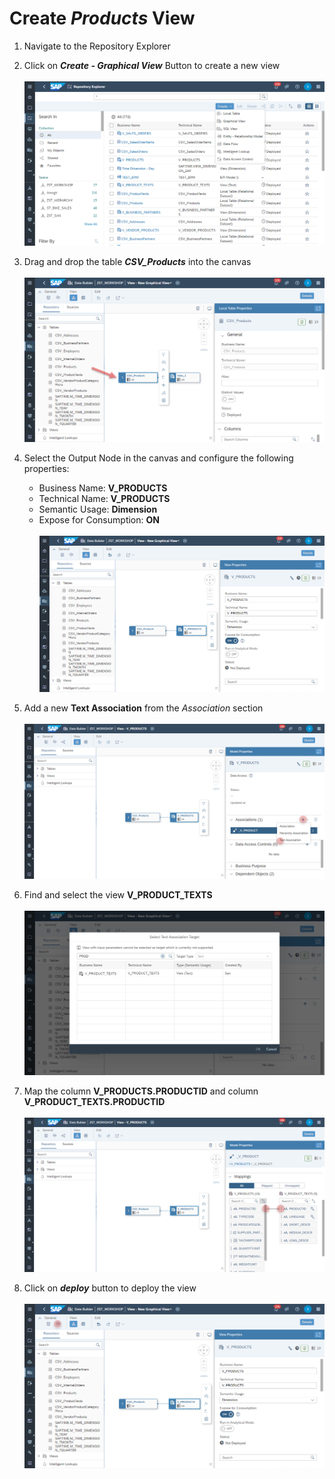 # Create <i>Products</i> View


1. Navigate to the Repository Explorer
2. Click on <b><i>Create - Graphical View</i></b> Button to create a new view
   <br><br>![](/exercises/ex2/images/create_in_repository_explorer.png)
  
3. Drag and drop the table <b><i>CSV_Products</i></b> into the canvas
   <br><br>![](../images/create_products_dimension_01.png)
4. Select the Output Node in the canvas and configure the following properties:
    - Business Name: <b>V_PRODUCTS</b>
    - Technical Name: <b>V_PRODUCTS</b>
    - Semantic Usage: <b>Dimension</b>
    - Expose for Consumption: <b>ON</b>
    <br><br>![](../images/create_products_dimension_02.png)

5. Add a new <b>Text Association</b> from the <i>Association</i> section  
  <br>![](../images/create_products_dimension_03.png)

6. Find and select the view <b>V_PRODUCT_TEXTS</b>
  <br><br>![](../images/create_products_dimension_05.png)

7. Map the column <b>V_PRODUCTS.PRODUCTID</b> and column <b>V_PRODUCT_TEXTS.PRODUCTID</b>
  <br><br>![](../images/create_products_dimension_04.png)

8. Click on <b><i>deploy</i></b> button to deploy the view
  <br><br>![](../images/create_products_dimension_07.png)
